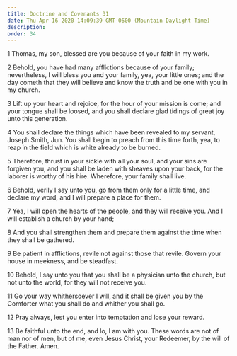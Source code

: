 ```yaml
---
title: Doctrine and Covenants 31
date: Thu Apr 16 2020 14:09:39 GMT-0600 (Mountain Daylight Time)
description: 
order: 34
---
```


<p>1 Thomas, my son, blessed are you because of your faith in my work.</p>
<p>
  2 Behold, you have had many afflictions because of your family; nevertheless,
  I will bless you and your family, yea, your little ones; and the day cometh
  that they will believe and know the truth and be one with you in my church.
</p>
<p>
  3 Lift up your heart and rejoice, for the hour of your mission is come; and
  your tongue shall be loosed, and you shall declare glad tidings of great joy
  unto this generation.
</p>
<p>
  4 You shall declare the things which have been revealed to my servant, Joseph
  Smith, Jun. You shall begin to preach from this time forth, yea, to reap in
  the field which is white already to be burned.
</p>
<p>
  5 Therefore, thrust in your sickle with all your soul, and your sins are
  forgiven you, and you shall be laden with sheaves upon your back, for the
  laborer is worthy of his hire. Wherefore, your family shall live.
</p>
<p>
  6 Behold, verily I say unto you, go from them only for a little time, and
  declare my word, and I will prepare a place for them.
</p>
<p>
  7 Yea, I will open the hearts of the people, and they will receive you. And I
  will establish a church by your hand;
</p>
<p>
  8 And you shall strengthen them and prepare them against the time when they
  shall be gathered.
</p>
<p>
  9 Be patient in afflictions, revile not against those that revile. Govern your
  house in meekness, and be steadfast.
</p>
<p>
  10 Behold, I say unto you that you shall be a physician unto the church, but
  not unto the world, for they will not receive you.
</p>
<p>
  11 Go your way whithersoever I will, and it shall be given you by the
  Comforter what you shall do and whither you shall go.
</p>
<p>12 Pray always, lest you enter into temptation and lose your reward.</p>
<p>
  13 Be faithful unto the end, and lo, I am with you. These words are not of man
  nor of men, but of me, even Jesus Christ, your Redeemer, by the will of the
  Father. Amen.
</p>

